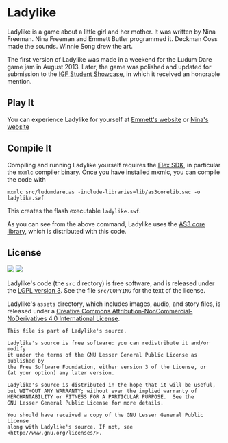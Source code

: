 Ladylike
========

Ladylike is a game about a little girl and her mother. It was written by Nina
Freeman. Nina Freeman and Emmett Butler programmed it. Deckman Coss made the
sounds. Winnie Song drew the art.

The first version of Ladylike was made in a weekend for the Ludum Dare game
jam in August 2013. Later, the game was polished and updated for submission to
the [IGF Student Showcase](http://igf.com/2014/01/2014_independent_games_festiva_2.html),
in which it received an honorable mention.

Play It
-------

You can experience Ladylike for yourself at [Emmett's website](http://emmettbutler.com/games/ladylike.html)
or [Nina's website](http://ninasays.so/ladylike/)

Compile It
----------

Compiling and running Ladylike yourself requires the [Flex SDK](http://www.adobe.com/devnet/flex/flex-sdk-download.html),
in particular the `mxmlc` compiler binary. Once you have installed mxmlc, you
can compile the code with

    mxmlc src/ludumdare.as -include-libraries=lib/as3corelib.swc -o ladylike.swf

This creates the flash executable `ladylike.swf`.

As you can see from the above command, Ladylike uses the [AS3 core library](https://github.com/mikechambers/as3corelib),
which is distributed with this code.

License
-------

![](http://www.gnu.org/graphics/lgplv3-147x51.png)
![](http://i.creativecommons.org/l/by-nc-nd/4.0/88x31.png)

Ladylike's code (the `src` directory) is free software, and is released under the
[LGPL version 3](http://www.gnu.org/licenses/lgpl.html). See the file `src/COPYING`
for the text of the license.

Ladylike's `assets` directory, which includes images, audio, and story files,
is released under a [Creative Commons Attribution-NonCommercial-NoDerivatives 4.0
International License](http://creativecommons.org/licenses/by-nc-nd/4.0/).

    This file is part of Ladylike's source.

    Ladylike's source is free software: you can redistribute it and/or modify
    it under the terms of the GNU Lesser General Public License as published by
    the Free Software Foundation, either version 3 of the License, or
    (at your option) any later version.

    Ladylike's source is distributed in the hope that it will be useful,
    but WITHOUT ANY WARRANTY; without even the implied warranty of
    MERCHANTABILITY or FITNESS FOR A PARTICULAR PURPOSE.  See the
    GNU Lesser General Public License for more details.

    You should have received a copy of the GNU Lesser General Public License
    along with Ladylike's source. If not, see <http://www.gnu.org/licenses/>.
